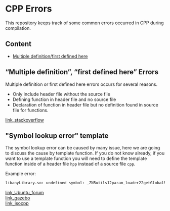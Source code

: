 # CPP Errors

This repository keeps track of some common errors occurred in CPP during compilation.

## Content
- [Multiple definition/first defined here](#multiple-definition-first-defined-here-errors)

## “Multiple definition”, “first defined here” Errors

Multiple definition or first defined here errors occurs for several reasons.
- Only include header file without the source file
- Defining function in header file and no source file
- Declaration of function in header file but no definition found in source file for functions.

[link_stackoverflow](https://stackoverflow.com/questions/30821356/multiple-definition-first-defined-here-errors)

## "Symbol lookup error" template

The symbol lookup error can be caused by many issue, here we are going to discuss the cause by template function. If you do not know already, if you want to use a template function you will need to define the template function inside of a header file `hpp` instead of a source file `cpp`.

Example error:
```bash
libanyLibrary.so: undefined symbol: _ZN5utils12param_loader22getGlobalROSParamValueINSt7__cxx1112basic_stringIcSt11char_traitsIcESaIcEEEPKcEEbRKN3ros10NodeHandleES7_RT_T0_
```
[link_Ubuntu_forum](https://ubuntuforums.org/showthread.php?t=896130)  
[link_gazebo](https://answers.gazebosim.org//question/21417/undefined-symbol-with-plugin/)  
[link_isocpp](https://isocpp.org/wiki/faq/templates#separate-template-class-defn-from-decl)
